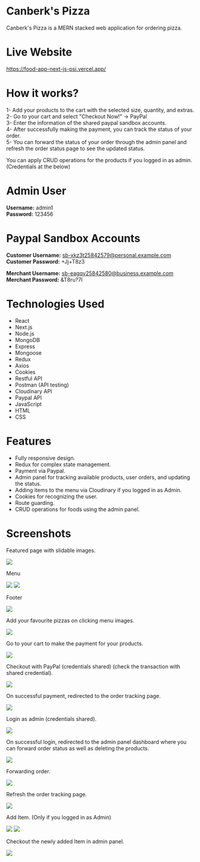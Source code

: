 # Canberk's Pizza
Canberk's Pizza is a MERN stacked web application for ordering pizza.

# Live Website
https://food-app-next-js-psi.vercel.app/

# How it works? 
1- Add your products to the cart with the selected size, quantity, and extras.  
2- Go to your cart and select "Checkout Now!" -> PayPal   
3- Enter the information of the shared paypal sandbox accounts.  
4- After successfully making the payment, you can track the status of your order.  
5- You can forward the status of your order through the admin panel and refresh the order status page to see the updated status.  

You can apply CRUD operations for the products if you logged in as admin. (Credentials at the below)

# Admin User
**Username:** admin1  
**Password:** 123456

# Paypal Sandbox Accounts
**Customer Username:** sb-xkz3t25842579@personal.example.com  
**Customer Password:** +Jj+T8z3

**Merchant Username:** sb-eagqy25842580@business.example.com  
**Merchant Password:** &T8ru?7I

# Technologies Used 
* React
* Next.js
* Node.js
* MongoDB
* Express
* Mongoose
* Redux
* Axios
* Cookies
* Restful API
* Postman (API testing)
* Cloudinary API
* Paypal API
* JavaScript
* HTML
* CSS

# Features
* Fully responsive design.
* Redux for complex state management.
* Payment via Paypal.
* Admin panel for tracking available products, user orders, and updating the status.
* Adding items to the menu via Cloudinary if you logged in as Admin.
* Cookies for recognizing the user.
* Route guarding.
* CRUD operations for foods using the admin panel.

# Screenshots

Featured page with slidable images.

<img src="screenshots/featured.png">

Menu

<img src="screenshots/menu.png" >
<img src="screenshots/menu2.png" >

Footer

<img src="screenshots/footer.png" >

Add your favourite pizzas on clicking menu images. 

<img src="screenshots/order.png" >

Go to your cart to make the payment for your products.

<img src="screenshots/cart1.png" >

Checkout with PayPal (credentials shared) (check the transaction with shared credential).

<img src="screenshots/paypal.png" >

On successful payment, redirected to the order tracking page.

<img src="screenshots/orderTrack1.png" >

Login as admin (credentials shared).

<img src="screenshots/admin.png" >

On successful login, redirected to the admin panel dashboard where you can forward order status as well as deleting the products.

<img src="screenshots/adminHome.png" >

Forwarding order.

<img src="screenshots/forwardingOrder.png" >

Refresh the order tracking page.

<img src="screenshots/orderTrack2.png" >

Add Item. (Only if you logged in as Admin)

<img src="screenshots/addItem.png" >

<img src="screenshots/addedItem.png" >

Checkout the newly added Item in admin panel.

<img src="screenshots/adminAddItem.png" >






